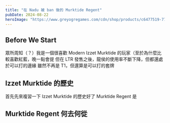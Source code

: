 ```yaml
---
title: "在 Nadu 被 ban 後的 Murktide Regent"
pubDate: 2024-08-22
heroImage: "https://www.greyogregames.com/cdn/shop/products/c6477519-7775-5448-99a1-97b243fba444_6acfb6ef-c0cd-4046-ad7c-53369671cbb4_800x.jpg?v=1697583362"
---
```


## Before We Start

眾所周知（？）我是一個很喜歡 Modern Izzet Murktide 的玩家（至於為什麼比較喜歡紅藍，晚一點會提
但在 LTR 發售之後，龍侯的使用率不斷下降，但都還處於可以打的邊緣
雖然不再是 T1，但還算是可以打的套牌

## Izzet Murktide 的歷史

首先先來複習一下 Izzet Murktide 的歷史好了
Murktide Regent 是

## Murktide Regent 何去何從